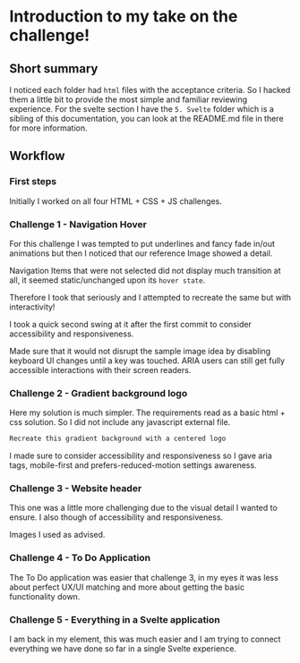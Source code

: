 # Introduction to my take on the challenge!

## Short summary

I noticed each folder had `html` files with the acceptance criteria. So I hacked them a little bit to provide the most simple and familiar reviewing experience.
For the svelte section I have the `5. Svelte` folder which is a sibling of this documentation, you can look at the README.md file in there for more information.


## Workflow

### First steps

Initially I worked on all four HTML + CSS + JS challenges. 

### Challenge 1 - Navigation Hover

For this challenge I was tempted to put underlines and fancy fade in/out animations but then I noticed that our reference Image showed a detail. 

Navigation Items that were not selected did not display much transition at all, it seemed static/unchanged upon its `hover state`.

Therefore I took that seriously and I attempted to recreate the same but with interactivity!

I took a quick second swing at it after the first commit to consider accessibility and responsiveness. 

Made sure that it would not disrupt the sample image idea by disabling keyboard UI changes until a key was touched. ARIA users can still get fully accessible interactions with their screen readers.

### Challenge 2 - Gradient background logo

Here my solution is much simpler. The requirements read as a basic html + css solution. So I did not include any javascript external file.

```md
Recreate this gradient background with a centered logo
```

I made sure to consider accessibility and responsiveness so I gave aria tags, mobile-first and prefers-reduced-motion settings awareness.

### Challenge 3 - Website header

This one was a little more challenging due to the visual detail I wanted to ensure. 
I also though of accessibility and responsiveness.

Images I used as advised.

### Challenge 4 - To Do Application

The To Do application was easier that challenge 3, in my eyes it was less about perfect UX/UI matching and more about getting the basic functionality down.


### Challenge 5 - Everything in a Svelte application

I am back in my element, this was much easier and I am trying to connect everything we have done so far in a single Svelte experience.